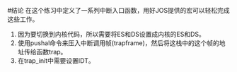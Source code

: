 #结论
在这个练习中定义了一系列中断入口函数，用好JOS提供的宏可以轻松完成这些工作。

1. 因为要切换到内核代码，所以需要将ES和DS设置成内核的ES和DS。
2. 使用pushal命令来压入中断调用帧(trapframe)，然后将这栈中的这个帧的地址传给函数trap。
3. 在trap_init中需要设置IDT。
